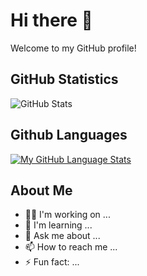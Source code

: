 # Hi there 👋

Welcome to my GitHub profile!

## GitHub Statistics

![GitHub Stats](https://github-readme-stats.vercel.app/api?username=Tommy-Praise&show_icons=true&title_color=70a5fd&text_color=FFFFFF&icon_color=16315e&bg_color=11151c&border_color=11151c)


## Github Languages
[![My GitHub Language Stats](https://github-readme-stats.vercel.app/api/top-langs/?username=Tommy-Praise&langs_count=5&theme=tokyonight)]()

## About Me

- 👩‍💻 I'm working on ...
- 🌱 I'm learning ...
- 💬 Ask me about ...
- 📫 How to reach me ...
- ⚡ Fun fact: ...
